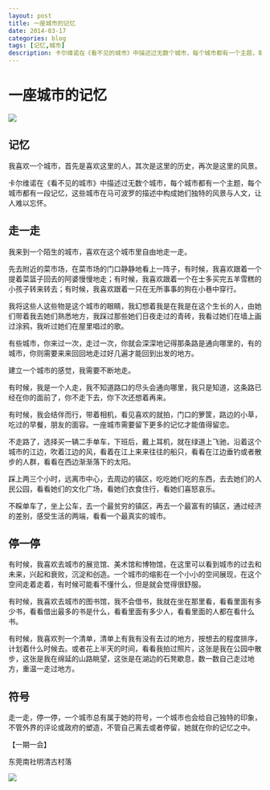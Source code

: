 ```yaml
---
layout: post
title: 一座城市的记忆
date: 2014-03-17
categories: blog
tags: [记忆,城市]
description: 卡尔维诺在《看不见的城市》中描述过无数个城市，每个城市都有一个主题，每个城市都有一段记忆，这些城市在马可波罗的描述中构成她们独特的风景与人文，让人难以忘怀。
---
```




# 一座城市的记忆

![](http://openmindclub.qiniudn.com/omt/DongGuanHouse.png)

## 记忆

我喜欢一个城市，首先是喜欢这里的人，其次是这里的历史，再次是这里的风景。

卡尔维诺在《看不见的城市》中描述过无数个城市，每个城市都有一个主题，每个城市都有一段记忆，这些城市在马可波罗的描述中构成她们独特的风景与人文，让人难以忘怀。

## 走一走

我来到一个陌生的城市，喜欢在这个城市里自由地走一走。

先去附近的菜市场，在菜市场的门口静静地看上一阵子，有时候，我喜欢跟着一个提着菜篮子回去的阿婆慢慢地走；有时候，我喜欢跟着一个在士多买完五羊雪糕的小孩子转来转去；有时候，我喜欢跟着一只在无所事事的狗在小巷中穿行。

我将这些人这些物是这个城市的眼睛，我幻想着我是在我是在这个生长的人，由她们带着我去她们熟悉地方，我踩过那些她们日夜走过的青砖，我看过她们在墙上画过涂鸦，我听过她们在屋里唱过的歌。

有些城市，你来过一次，走过一次，你就会深深地记得那条路是通向哪里的，有的城市，你则需要来来回回地走过好几遍才能回到出发的地方。

建立一个城市的感觉，我需要不断地走。

有时候，我是一个人走，我不知道路口的尽头会通向哪里，我只是知道，这条路已经在你的面前了，你不走下去，你下次还想着再来。

有时候，我会结伴而行，带着相机，看见喜欢的就拍，门口的箩筐，路边的小草，吃过的早餐，朋友的面容。一座城市需要留下更多的记忆才能值得留恋。

不走路了，选择买一辆二手单车，下班后，戴上耳机，就在绿道上飞驰，沿着这个城市的江边，吹着江边的风，看着在江上来来往往的船只，看看在江边垂钓或者散步的人群，看看在西边渐渐落下的太阳。

踩上两三个小时，远离市中心，去周边的镇区，吃吃她们吃的东西，去去她们的人民公园，看看她们的文化广场，看她们衣食住行，看她们喜怒哀乐。

不睬单车了，坐上公车，去一个最贫穷的镇区，再去一个最富有的镇区，通过经济的差别，感受生活的两端，看看一个最真实的城市。

## 停一停

有时候，我喜欢去城市的展览馆、美术馆和博物馆，在这里可以看到城市的过去和未来，兴起和衰败，沉淀和创造。一个城市的缩影在一个小小的空间展现，在这个空间走着走着，有时候可能看不懂什么，但是就会觉得很舒服。

有时候，我喜欢去城市的图书馆，我不会借书，我就在坐在那里看，看看里面有多少书，看看借出最多的书是什么，看看里面有多少人，看看里面的人都在看什么书。

有时候，我喜欢列一个清单，清单上有我有没有去过的地方，按想去的程度排序，计划着什么时候去。或者花上半天的时间，看看我拍过照片，这张是我在公园中散步，这张是我在绵延的山路眺望，这张是在湖边的石凳歇息，数一数自己走过地方，重温一走过地方。

## 符号

走一走，停一停，一个城市总有属于她的符号，一个城市也会给自己独特的印象，不管外界的评论或政府的塑造，不管自己离去或者停留，她就在你的记忆之中。



【一期一会】

东莞南社明清古村落

![](http://openmindclub.qiniudn.com/omt/DongGuanHouse01.png)







